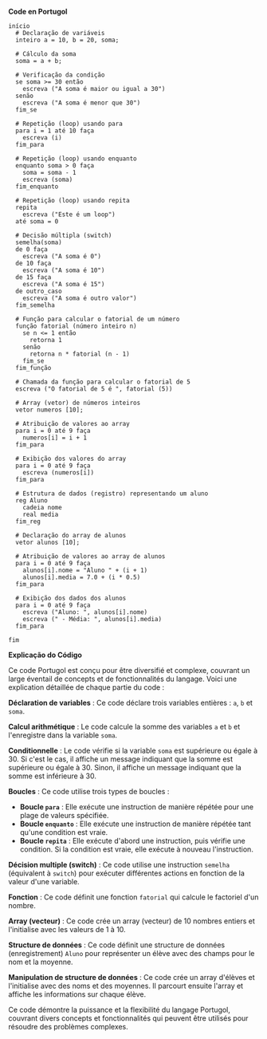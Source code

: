 **Code en Portugol**

```portugol
início
  # Declaração de variáveis
  inteiro a = 10, b = 20, soma;

  # Cálculo da soma
  soma = a + b;

  # Verificação da condição
  se soma >= 30 então
    escreva ("A soma é maior ou igual a 30")
  senão
    escreva ("A soma é menor que 30")
  fim_se

  # Repetição (loop) usando para
  para i = 1 até 10 faça
    escreva (i)
  fim_para

  # Repetição (loop) usando enquanto
  enquanto soma > 0 faça
    soma = soma - 1
    escreva (soma)
  fim_enquanto

  # Repetição (loop) usando repita
  repita
    escreva ("Este é um loop")
  até soma = 0

  # Decisão múltipla (switch)
  semelha(soma)
  de 0 faça
    escreva ("A soma é 0")
  de 10 faça
    escreva ("A soma é 10")
  de 15 faça
    escreva ("A soma é 15")
  de outro_caso
    escreva ("A soma é outro valor")
  fim_semelha

  # Função para calcular o fatorial de um número
  função fatorial (número inteiro n)
    se n <= 1 então
      retorna 1
    senão
      retorna n * fatorial (n - 1)
    fim_se
  fim_função

  # Chamada da função para calcular o fatorial de 5
  escreva ("O fatorial de 5 é ", fatorial (5))

  # Array (vetor) de números inteiros
  vetor numeros [10];

  # Atribuição de valores ao array
  para i = 0 até 9 faça
    numeros[i] = i + 1
  fim_para

  # Exibição dos valores do array
  para i = 0 até 9 faça
    escreva (numeros[i])
  fim_para

  # Estrutura de dados (registro) representando um aluno
  reg Aluno
    cadeia nome
    real media
  fim_reg

  # Declaração do array de alunos
  vetor alunos [10];

  # Atribuição de valores ao array de alunos
  para i = 0 até 9 faça
    alunos[i].nome = "Aluno " + (i + 1)
    alunos[i].media = 7.0 + (i * 0.5)
  fim_para

  # Exibição dos dados dos alunos
  para i = 0 até 9 faça
    escreva ("Aluno: ", alunos[i].nome)
    escreva (" - Média: ", alunos[i].media)
  fim_para

fim
```

**Explicação do Código**

Ce code Portugol est conçu pour être diversifié et complexe, couvrant un large éventail de concepts et de fonctionnalités du langage. Voici une explication détaillée de chaque partie du code :

**Déclaration de variables** : Ce code déclare trois variables entières : `a`, `b` et `soma`.

**Calcul arithmétique** : Le code calcule la somme des variables `a` et `b` et l'enregistre dans la variable `soma`.

**Conditionnelle** : Le code vérifie si la variable `soma` est supérieure ou égale à 30. Si c'est le cas, il affiche un message indiquant que la somme est supérieure ou égale à 30. Sinon, il affiche un message indiquant que la somme est inférieure à 30.

**Boucles** : Ce code utilise trois types de boucles :

* **Boucle `para`** : Elle exécute une instruction de manière répétée pour une plage de valeurs spécifiée.
* **Boucle `enquanto`** : Elle exécute une instruction de manière répétée tant qu'une condition est vraie.
* **Boucle `repita`** : Elle exécute d'abord une instruction, puis vérifie une condition. Si la condition est vraie, elle exécute à nouveau l'instruction.

**Décision multiple (switch)** : Ce code utilise une instruction `semelha` (équivalent à `switch`) pour exécuter différentes actions en fonction de la valeur d'une variable.

**Fonction** : Ce code définit une fonction `fatorial` qui calcule le factoriel d'un nombre.

**Array (vecteur)** : Ce code crée un array (vecteur) de 10 nombres entiers et l'initialise avec les valeurs de 1 à 10.

**Structure de données** : Ce code définit une structure de données (enregistrement) `Aluno` pour représenter un élève avec des champs pour le nom et la moyenne.

**Manipulation de structure de données** : Ce code crée un array d'élèves et l'initialise avec des noms et des moyennes. Il parcourt ensuite l'array et affiche les informations sur chaque élève.

Ce code démontre la puissance et la flexibilité du langage Portugol, couvrant divers concepts et fonctionnalités qui peuvent être utilisés pour résoudre des problèmes complexes.
